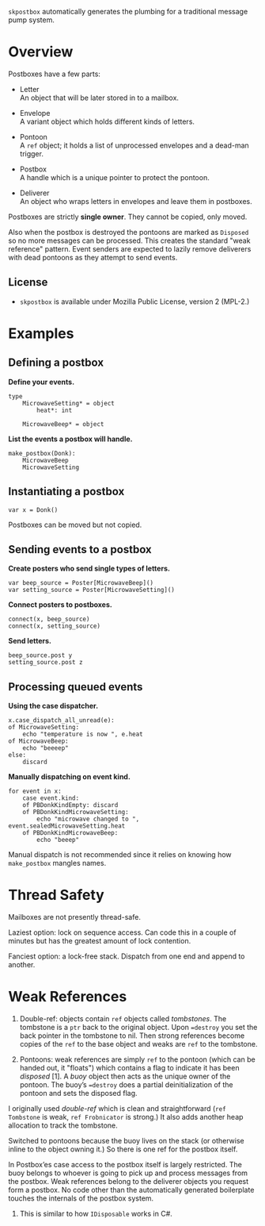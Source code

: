 `skpostbox` automatically generates the plumbing for a traditional
message pump system.

# Overview

Postboxes have a few parts:

  - Letter  
    An object that will be later stored in to a mailbox.

  - Envelope  
    A variant object which holds different kinds of letters.

  - Pontoon  
    A `ref` object; it holds a list of unprocessed envelopes and a
    dead-man trigger.

  - Postbox  
    A handle which is a unique pointer to protect the pontoon.

  - Deliverer  
    An object who wraps letters in envelopes and leave them in
    postboxes.

<div class="note">

Postboxes are strictly **single owner**. They cannot be copied, only
moved.

Also when the postbox is destroyed the pontoons are marked as `Disposed`
so no more messages can be processed. This creates the standard "weak
reference" pattern. Event senders are expected to lazily remove
deliverers with dead pontoons as they attempt to send events.

</div>

## License

  - `skpostbox` is available under Mozilla Public License, version 2
    (MPL-2.)

# Examples

## Defining a postbox

**Define your events.**

    type
        MicrowaveSetting* = object
            heat*: int
    
        MicrowaveBeep* = object

**List the events a postbox will handle.**

    make_postbox(Donk):
        MicrowaveBeep
        MicrowaveSetting

## Instantiating a postbox

    var x = Donk()

Postboxes can be moved but not copied.

## Sending events to a postbox

**Create posters who send single types of letters.**

    var beep_source = Poster[MicrowaveBeep]()
    var setting_source = Poster[MicrowaveSetting]()

**Connect posters to postboxes.**

    connect(x, beep_source)
    connect(x, setting_source)

**Send letters.**

    beep_source.post y
    setting_source.post z

## Processing queued events

**Using the case dispatcher.**

    x.case_dispatch_all_unread(e):
    of MicrowaveSetting:
        echo "temperature is now ", e.heat
    of MicrowaveBeep:
        echo "beeeep"
    else:
        discard

**Manually dispatching on event kind.**

    for event in x:
        case event.kind:
        of PBDonkKindEmpty: discard
        of PBDonkKindMicrowaveSetting:
            echo "microwave changed to ", event.sealedMicrowaveSetting.heat
        of PBDonkKindMicrowaveBeep:
            echo "beeep"

<div class="note">

Manual dispatch is not recommended since it relies on knowing how
`make_postbox` mangles names.

</div>

# Thread Safety

Mailboxes are not presently thread-safe.

Laziest option: lock on sequence access. Can code this in a couple of
minutes but has the greatest amount of lock contention.

Fanciest option: a lock-free stack. Dispatch from one end and append to
another.

# Weak References

1.  Double-ref: objects contain `ref` objects called *tombstones*. The
    tombstone is a `ptr` back to the original object. Upon `=destroy`
    you set the back pointer in the tombstone to nil. Then strong
    references become copies of the `ref` to the base object and weaks
    are `ref` to the tombstone.

2.  Pontoons: weak references are simply `ref` to the pontoon (which can
    be handed out, it "floats") which contains a flag to indicate it has
    been *disposed* \[1\]. A *buoy* object then acts as the unique owner
    of the pontoon. The buoy’s `=destroy` does a partial
    deinitialization of the pontoon and sets the disposed flag.

I originally used *double-ref* which is clean and straightforward (`ref
Tombstone` is weak, `ref Frobnicator` is strong.) It also adds another
heap allocation to track the tombstone.

Switched to pontoons because the buoy lives on the stack (or otherwise
inline to the object owning it.) So there is one ref for the postbox
itself.

In Postbox’es case access to the postbox itself is largely restricted.
The buoy belongs to whoever is going to pick up and process messages
from the postbox. Weak references belong to the deliverer objects you
request form a postbox. No code other than the automatically generated
boilerplate touches the internals of the postbox system.

1.  This is similar to how `IDisposable` works in C\#.
